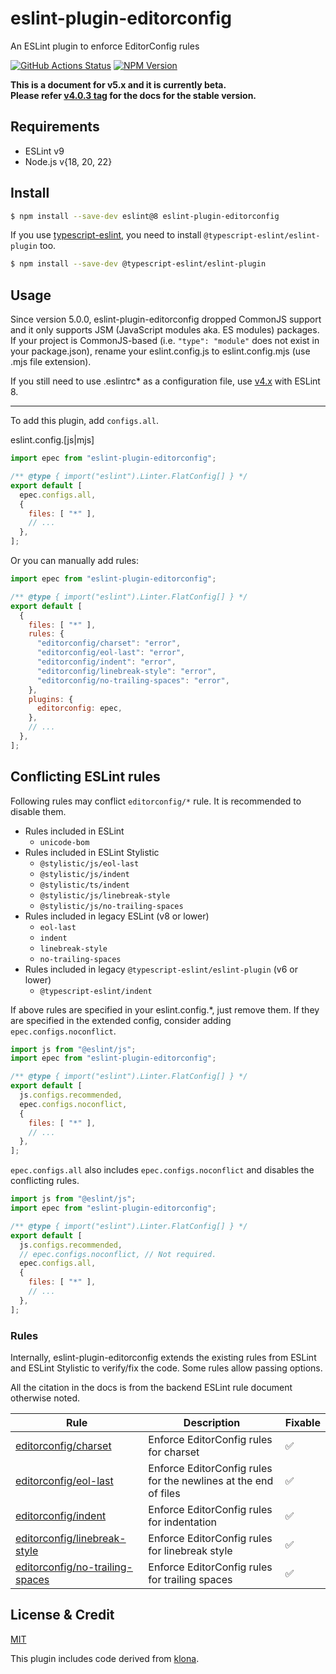 # eslint-plugin-editorconfig

An ESLint plugin to enforce EditorConfig rules

[![GitHub Actions Status](https://github.com/phanect/eslint-plugin-editorconfig/actions/workflows/actions.yml/badge.svg)](https://github.com/phanect/eslint-plugin-editorconfig/actions/workflows/actions.yml) [![NPM Version](https://img.shields.io/npm/v/eslint-plugin-editorconfig.svg)](https://npmjs.org/package/eslint-plugin-editorconfig)

**This is a document for v5.x and it is currently beta.**  
**Please refer [v4.0.3 tag](https://github.com/phanect/eslint-plugin-editorconfig/tree/v4.0.3) for the docs for the stable version.**

## Requirements

- ESLint v9
- Node.js v{18, 20, 22}

## Install

```bash
$ npm install --save-dev eslint@8 eslint-plugin-editorconfig
```

If you use [typescript-eslint](https://github.com/typescript-eslint/typescript-eslint), you need to install `@typescript-eslint/eslint-plugin` too.

```bash
$ npm install --save-dev @typescript-eslint/eslint-plugin
```

## Usage

Since version 5.0.0, eslint-plugin-editorconfig dropped CommonJS support and it only supports JSM (JavaScript modules aka. ES modules) packages.
If your project is CommonJS-based (i.e. `"type": "module"` does not exist in your package.json), rename your eslint.config.js to eslint.config.mjs (use .mjs file extension).

If you still need to use .eslintrc* as a configuration file, use [v4.x](https://github.com/phanect/eslint-plugin-editorconfig/tree/v4.0.3) with ESLint 8.

-----

To add this plugin, add `configs.all`.

eslint.config.[js|mjs]

```js
import epec from "eslint-plugin-editorconfig";

/** @type { import("eslint").Linter.FlatConfig[] } */
export default [
  epec.configs.all,
  {
    files: [ "*" ],
    // ...
  },
];
```

Or you can manually add rules: 

```js
import epec from "eslint-plugin-editorconfig";

/** @type { import("eslint").Linter.FlatConfig[] } */
export default [
  {
    files: [ "*" ],
    rules: {
      "editorconfig/charset": "error",
      "editorconfig/eol-last": "error",
      "editorconfig/indent": "error",
      "editorconfig/linebreak-style": "error",
      "editorconfig/no-trailing-spaces": "error",
    },
    plugins: {
      editorconfig: epec,
    },
    // ...
  },
];
```

## Conflicting ESLint rules

Following rules may conflict `editorconfig/*` rule.
It is recommended to disable them.

- Rules included in ESLint
  - `unicode-bom`
- Rules included in ESLint Stylistic
  - `@stylistic/js/eol-last`
  - `@stylistic/js/indent`
  - `@stylistic/ts/indent`
  - `@stylistic/js/linebreak-style`
  - `@stylistic/js/no-trailing-spaces`
- Rules included in legacy ESLint (v8 or lower)
  - `eol-last`
  - `indent`
  - `linebreak-style`
  - `no-trailing-spaces`
- Rules included in legacy `@typescript-eslint/eslint-plugin` (v6 or lower)
  - `@typescript-eslint/indent`

If above rules are specified in your eslint.config.*, just remove them.
If they are specified in the extended config, consider adding `epec.configs.noconflict`.

```js
import js from "@eslint/js";
import epec from "eslint-plugin-editorconfig";

/** @type { import("eslint").Linter.FlatConfig[] } */
export default [
  js.configs.recommended,
  epec.configs.noconflict,
  {
    files: [ "*" ],
    // ...
  },
];
```

`epec.configs.all` also includes `epec.configs.noconflict` and disables the conflicting rules.

```js
import js from "@eslint/js";
import epec from "eslint-plugin-editorconfig";

/** @type { import("eslint").Linter.FlatConfig[] } */
export default [
  js.configs.recommended,
  // epec.configs.noconflict, // Not required.
  epec.configs.all,
  {
    files: [ "*" ],
    // ...
  },
];
```

### Rules

Internally, eslint-plugin-editorconfig extends the existing rules from ESLint and ESLint Stylistic to verify/fix the code.
Some rules allow passing options.

All the citation in the docs is from the backend ESLint rule document otherwise noted.

| Rule                                                                | Description                                                     | Fixable |
| ------------------------------------------------------------------- | --------------------------------------------------------------- | -- |
| [editorconfig/charset](docs/rules/charset.md)                       | Enforce EditorConfig rules for charset                          | ✅ |
| [editorconfig/eol-last](docs/rules/eol-last.md)                     | Enforce EditorConfig rules for the newlines at the end of files | ✅ |
| [editorconfig/indent](docs/rules/indent.md)                         | Enforce EditorConfig rules for indentation                      | ✅ |
| [editorconfig/linebreak-style](docs/rules/linebreak-style.md)       | Enforce EditorConfig rules for linebreak style                  | ✅ |
| [editorconfig/no-trailing-spaces](docs/rules/no-trailing-spaces.md) | Enforce EditorConfig rules for trailing spaces                  | ✅ |

## License & Credit

[MIT](./LICENSE)

This plugin includes code derived from [klona](https://github.com/lukeed/klona).
